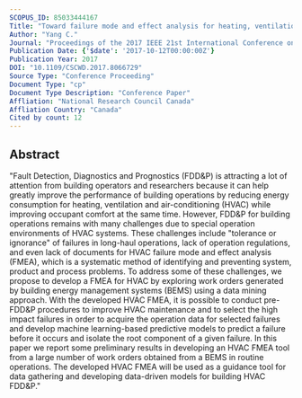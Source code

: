 ```yaml
---
SCOPUS_ID: 85033444167
Title: "Toward failure mode and effect analysis for heating, ventilation and air-conditioning"
Author: "Yang C."
Journal: "Proceedings of the 2017 IEEE 21st International Conference on Computer Supported Cooperative Work in Design, CSCWD 2017"
Publication Date: {'$date': '2017-10-12T00:00:00Z'}
Publication Year: 2017
DOI: "10.1109/CSCWD.2017.8066729"
Source Type: "Conference Proceeding"
Document Type: "cp"
Document Type Description: "Conference Paper"
Affliation: "National Research Council Canada"
Affliation Country: "Canada"
Cited by count: 12
---
```


## Abstract
"Fault Detection, Diagnostics and Prognostics (FDD&P) is attracting a lot of attention from building operators and researchers because it can help greatly improve the performance of building operations by reducing energy consumption for heating, ventilation and air-conditioning (HVAC) while improving occupant comfort at the same time. However, FDD&P for building operations remains with many challenges due to special operation environments of HVAC systems. These challenges include \"tolerance or ignorance\" of failures in long-haul operations, lack of operation regulations, and even lack of documents for HVAC failure mode and effect analysis (FMEA), which is a systematic method of identifying and preventing system, product and process problems. To address some of these challenges, we propose to develop a FMEA for HVAC by exploring work orders generated by building energy management systems (BEMS) using a data mining approach. With the developed HVAC FMEA, it is possible to conduct pre-FDD&P procedures to improve HVAC maintenance and to select the high impact failures in order to acquire the operation data for selected failures and develop machine learning-based predictive models to predict a failure before it occurs and isolate the root component of a given failure. In this paper we report some preliminary results in developing an HVAC FMEA tool from a large number of work orders obtained from a BEMS in routine operations. The developed HVAC FMEA will be used as a guidance tool for data gathering and developing data-driven models for building HVAC FDD&P."
